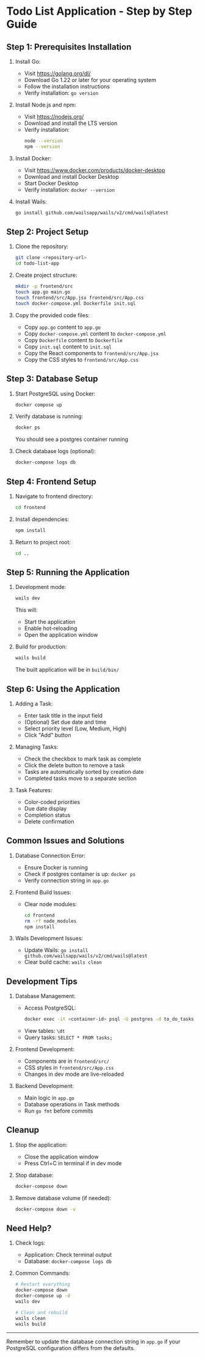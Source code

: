 # Todo List Application - Step by Step Guide

## Step 1: Prerequisites Installation

1. Install Go:
   - Visit https://golang.org/dl/
   - Download Go 1.22 or later for your operating system
   - Follow the installation instructions
   - Verify installation: `go version`

2. Install Node.js and npm:
   - Visit https://nodejs.org/
   - Download and install the LTS version
   - Verify installation:
     ```bash
     node --version
     npm --version
     ```

3. Install Docker:
   - Visit https://www.docker.com/products/docker-desktop
   - Download and install Docker Desktop
   - Start Docker Desktop
   - Verify installation: `docker --version`

4. Install Wails:
   ```bash
   go install github.com/wailsapp/wails/v2/cmd/wails@latest
   ```

## Step 2: Project Setup

1. Clone the repository:
   ```bash
   git clone <repository-url>
   cd todo-list-app
   ```

2. Create project structure:
   ```bash
   mkdir -p frontend/src
   touch app.go main.go
   touch frontend/src/App.jsx frontend/src/App.css
   touch docker-compose.yml Dockerfile init.sql
   ```

3. Copy the provided code files:
   - Copy `app.go` content to `app.go`
   - Copy `docker-compose.yml` content to `docker-compose.yml`
   - Copy `Dockerfile` content to `Dockerfile`
   - Copy `init.sql` content to `init.sql`
   - Copy the React components to `frontend/src/App.jsx`
   - Copy the CSS styles to `frontend/src/App.css`

## Step 3: Database Setup

1. Start PostgreSQL using Docker:
   ```bash
   docker compose up
   ```

2. Verify database is running:
   ```bash
   docker ps
   ```
   You should see a postgres container running

3. Check database logs (optional):
   ```bash
   docker-compose logs db
   ```

## Step 4: Frontend Setup

1. Navigate to frontend directory:
   ```bash
   cd frontend
   ```

2. Install dependencies:
   ```bash
   npm install
   ```

3. Return to project root:
   ```bash
   cd ..
   ```

## Step 5: Running the Application

1. Development mode:
   ```bash
   wails dev
   ```
   This will:
   - Start the application
   - Enable hot-reloading
   - Open the application window

2. Build for production:
   ```bash
   wails build
   ```
   The built application will be in `build/bin/`

## Step 6: Using the Application

1. Adding a Task:
   - Enter task title in the input field
   - (Optional) Set due date and time
   - Select priority level (Low, Medium, High)
   - Click "Add" button

2. Managing Tasks:
   - Check the checkbox to mark task as complete
   - Click the delete button to remove a task
   - Tasks are automatically sorted by creation date
   - Completed tasks move to a separate section

3. Task Features:
   - Color-coded priorities
   - Due date display
   - Completion status
   - Delete confirmation

## Common Issues and Solutions

1. Database Connection Error:
   - Ensure Docker is running
   - Check if postgres container is up: `docker ps`
   - Verify connection string in `app.go`

2. Frontend Build Issues:
   - Clear node modules: 
     ```bash
     cd frontend
     rm -rf node_modules
     npm install
     ```

3. Wails Development Issues:
   - Update Wails: `go install github.com/wailsapp/wails/v2/cmd/wails@latest`
   - Clear build cache: `wails clean`

## Development Tips

1. Database Management:
   - Access PostgreSQL:
     ```bash
     docker exec -it <container-id> psql -U postgres -d to_do_tasks
     ```
   - View tables: `\dt`
   - Query tasks: `SELECT * FROM tasks;`

2. Frontend Development:
   - Components are in `frontend/src/`
   - CSS styles in `frontend/src/App.css`
   - Changes in dev mode are live-reloaded

3. Backend Development:
   - Main logic in `app.go`
   - Database operations in Task methods
   - Run `go fmt` before commits

## Cleanup

1. Stop the application:
   - Close the application window
   - Press Ctrl+C in terminal if in dev mode

2. Stop database:
   ```bash
   docker-compose down
   ```

3. Remove database volume (if needed):
   ```bash
   docker-compose down -v
   ```

## Need Help?

1. Check logs:
   - Application: Check terminal output
   - Database: `docker-compose logs db`

2. Common Commands:
   ```bash
   # Restart everything
   docker-compose down
   docker-compose up -d
   wails dev

   # Clean and rebuild
   wails clean
   wails build
   ```

---

Remember to update the database connection string in `app.go` if your PostgreSQL configuration differs from the defaults.
